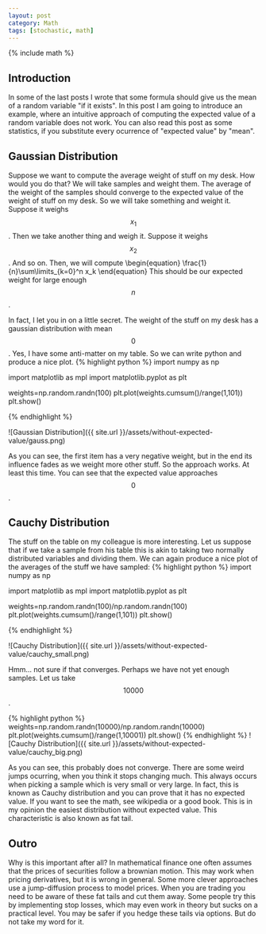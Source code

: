 ```yaml
---
layout: post
category: Math
tags: [stochastic, math]
---
```

{% include math %}

## Introduction
In some of the last posts I wrote that some formula should give us the
mean of a random variable "if it exists".
In this post I am going to introduce an example, where an intuitive
approach of computing the expected value of a random variable does not
work. You can also read this post as some statistics, if you
substitute every ocurrence of "expected value" by "mean".

## Gaussian Distribution
Suppose we want to compute the average weight of stuff on my desk.
How would you do that?
We will take samples and weight them. The average of the weight of the
samples should converge to the expected value of the weight of stuff
on my desk.
So we will take something and weight it. Suppose it weighs $$x_1$$.
Then we take another thing and weigh it. Suppose it weighs $$x_2$$.
And so on. Then, we will compute
\begin{equation}
\frac{1}{n}\sum\limits_{k=0}^n x_k
\end{equation}
This should be our expected weight for large enough $$n$$.

In fact, I let you in on a little secret. The weight of the stuff on
my desk has a gaussian distribution with mean $$0$$. Yes, I have some
anti-matter on my table.
So we can write python and produce a nice plot.
{% highlight python %}
import numpy as np

import matplotlib as mpl
import matplotlib.pyplot as plt

weights=np.random.randn(100)
plt.plot(weights.cumsum()/range(1,101))
plt.show()

{% endhighlight %}

![Gaussian Distribution]({{ site.url }}/assets/without-expected-value/gauss.png)

As you can see, the first item has a very negative weight, but in the
end its influence fades as we weight more other stuff.
So the approach works. At least this time.
You can see that the expected value approaches $$0$$.

## Cauchy Distribution
The stuff on the table on my colleague is more interesting.
Let us suppose that if we take a sample from his table this is akin to
taking two normally distributed variables and dividing them.
We can again produce a nice plot of the averages of the stuff we have
sampled:
{% highlight python %}
import numpy as np

import matplotlib as mpl
import matplotlib.pyplot as plt

weights=np.random.randn(100)/np.random.randn(100)
plt.plot(weights.cumsum()/range(1,101))
plt.show()

{% endhighlight %}

![Cauchy Distribution]({{ site.url }}/assets/without-expected-value/cauchy_small.png)

Hmm... not sure if that converges. Perhaps we have not yet enough
samples. Let us take $$10000$$.

{% highlight python %}
weights=np.random.randn(10000)/np.random.randn(10000)
plt.plot(weights.cumsum()/range(1,10001))
plt.show()
{% endhighlight %}
![Cauchy Distribution]({{ site.url }}/assets/without-expected-value/cauchy_big.png)

As you can see, this probably does not converge.  There are some weird
jumps ocurring, when you think it stops changing much. This always
occurs when picking a sample which is very small or very large. In
fact, this is known as Cauchy distribution and you can prove that it
has no expected value. If you want to see the math, see wikipedia or a
good book. This is in my opinion the easiest distribution without
expected value.
This characteristic is also known as fat tail.

## Outro
Why is this important after all?
In mathematical finance one often assumes that the prices of
securities follow a brownian motion. This may work when pricing
derivatives, but it is wrong in general. Some more clever approaches
use a jump-diffusion process to model prices.
When you are trading you need to be aware of these fat tails and cut
them away. Some people try this by implementing stop losses, which
may even work in theory but sucks on a practical level. You may be
safer if you hedge these tails via options. But do not take my word
for it.
